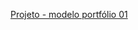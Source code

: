 <a href= "https://alessandroespinola.github.io/modelo-portfolio-01/#" > Projeto - modelo portfólio 01 </a> 
